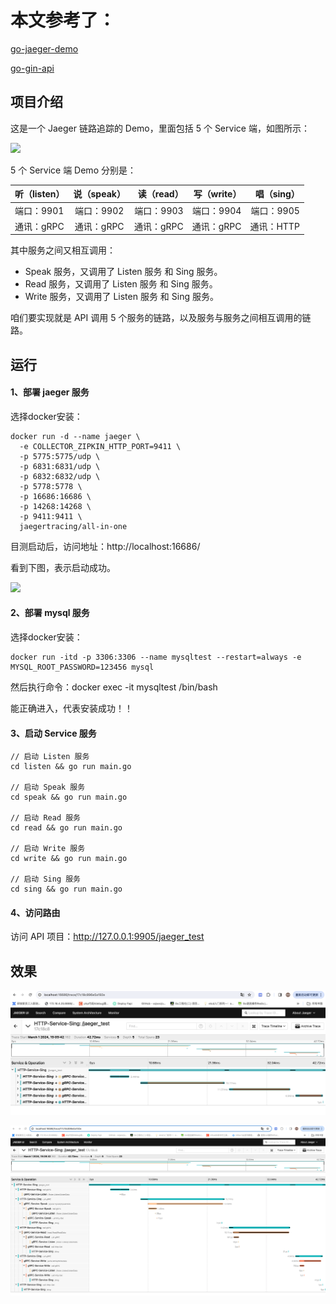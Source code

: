 # 本文参考了：
[go-jaeger-demo](https://github.com/xinliangnote/go-jaeger-demo "https://github.com/xinliangnote/go-jaeger-demo")

[go-gin-api](https://github.com/xinliangnote/go-gin-api "https://github.com/xinliangnote/go-gin-api")

## 项目介绍

这是一个 Jaeger 链路追踪的 Demo，里面包括 5 个 Service 端，如图所示：

![](https://github.com/xinliangnote/Go/blob/master/03-go-gin-api%20%5B文档%5D/images/jaeger_demo_1.png)

5 个 Service 端 Demo 分别是：


| 听（listen） |     说（speak）      |  读（read） | 写（write） | 唱（sing） |
|-----------|:-------------:|------:|------:|--------:|
| 端口：9901   |  端口：9902 | 端口：9903 |端口：9904 | 端口：9905 |
| 通讯：gRPC   |    通讯：gRPC   |   通讯：gRPC |通讯：gRPC | 通讯：HTTP |

其中服务之间又相互调用：

- Speak 服务，又调用了 Listen 服务 和 Sing 服务。
- Read 服务，又调用了 Listen 服务 和 Sing 服务。
- Write 服务，又调用了 Listen 服务 和 Sing 服务。

咱们要实现就是 API 调用 5 个服务的链路，以及服务与服务之间相互调用的链路。

## 运行

#### 1、部署 jaeger 服务

选择docker安装：

```
docker run -d --name jaeger \
  -e COLLECTOR_ZIPKIN_HTTP_PORT=9411 \
  -p 5775:5775/udp \
  -p 6831:6831/udp \
  -p 6832:6832/udp \
  -p 5778:5778 \
  -p 16686:16686 \
  -p 14268:14268 \
  -p 9411:9411 \
  jaegertracing/all-in-one
```

目测启动后，访问地址：http://localhost:16686/

看到下图，表示启动成功。

![](https://github.com/xinliangnote/Go/blob/master/03-go-gin-api%20%5B文档%5D/images/jaeger_demo_4.png)


#### 2、部署 mysql 服务

选择docker安装：

```
docker run -itd -p 3306:3306 --name mysqltest --restart=always -e MYSQL_ROOT_PASSWORD=123456 mysql
```

然后执行命令：docker exec -it mysqltest /bin/bash

能正确进入，代表安装成功！！

#### 3、启动 Service 服务

```
// 启动 Listen 服务
cd listen && go run main.go

// 启动 Speak 服务
cd speak && go run main.go

// 启动 Read 服务
cd read && go run main.go

// 启动 Write 服务
cd write && go run main.go

// 启动 Sing 服务
cd sing && go run main.go
```

#### 4、访问路由

访问 API 项目：http://127.0.0.1:9905/jaeger_test

## 效果

![](https://github.com/lifang218c/go-jaeger-demo/blob/master/static/images/jaegerWX20240304-104245@2x.png)

![](https://github.com/lifang218c/go-jaeger-demo/blob/master/static/images/2jaegerWX20240304-104354.png)
